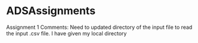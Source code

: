 # ADSAssignments
Assignment 1 Comments: 
Need to updated directory of the input file to read the input .csv file. I have given my local directory
